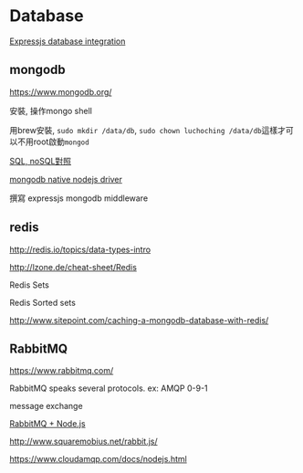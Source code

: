 # Database 

[Expressjs database integration](http://expressjs.com/guide/database-integration.html)

## mongodb 

https://www.mongodb.org/

安裝, 操作mongo shell

用brew安裝, `sudo mkdir /data/db`, `sudo chown luchoching /data/db`這樣才可以不用root啟動`mongod`

[SQL, noSQL對照](http://docs.mongodb.org/manual/reference/sql-comparison/)

[mongodb native nodejs driver](https://github.com/mongodb/node-mongodb-native)

撰寫 expressjs mongodb middleware

## redis 

http://redis.io/topics/data-types-intro

http://lzone.de/cheat-sheet/Redis

Redis Sets

Redis Sorted sets

http://www.sitepoint.com/caching-a-mongodb-database-with-redis/

## RabbitMQ

https://www.rabbitmq.com/

RabbitMQ speaks several protocols. ex: AMQP 0-9-1

message exchange

[RabbitMQ + Node.js](https://www.ctl.io/developers/blog/post/tutorial-rabbitmq-node-js)

http://www.squaremobius.net/rabbit.js/

https://www.cloudamqp.com/docs/nodejs.html





